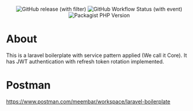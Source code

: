 <p align="center">
    <img alt="GitHub release (with filter)" src="https://img.shields.io/github/v/release/FaisalBudiono/laravel-boilerplate">
    <img alt="GitHub Workflow Status (with event)" src="https://img.shields.io/github/actions/workflow/status/FaisalBudiono/laravel-boilerplate/.github%2Fworkflows%2Fcode-test.yml">
    <img alt="Packagist PHP Version" src="https://img.shields.io/packagist/dependency-v/FaisalBudiono/laravel-boilerplate/php">
</p>


# About
This is a laravel boilerplate with service pattern applied (We call it Core). It has JWT authentication with refresh token rotation implemented.

# Postman
https://www.postman.com/meembar/workspace/laravel-boilerplate

